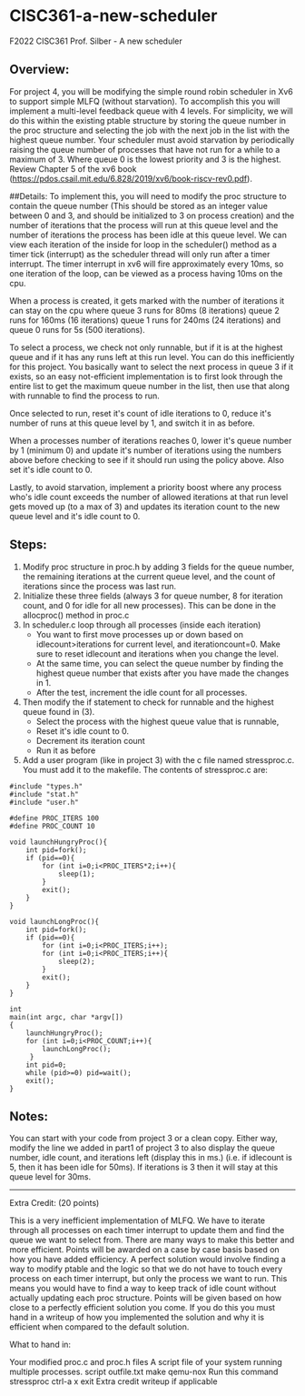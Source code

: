 # CISC361-a-new-scheduler
F2022 CISC361 Prof. Silber - A new scheduler

## Overview:  
For project 4, you will be modifying the simple round robin scheduler in Xv6 to support simple MLFQ (without starvation).  To accomplish this you will implement a multi-level feedback queue with 4 levels.  For simplicity, we will do this within the existing ptable structure by storing the queue number in the proc structure and selecting the job with the next job in the list with the highest queue number.   Your scheduler must avoid starvation by periodically raising the queue number of processes that have not run for a while to a maximum of 3. Where queue 0 is the lowest priority and 3 is the highest.  Review Chapter 5 of the xv6 book (https://pdos.csail.mit.edu/6.828/2019/xv6/book-riscv-rev0.pdf).

##Details:
To implement this, you will need to modify the proc structure to contain the queue number (This should be stored as an integer value between 0 and 3, and should be initialized to 3 on process creation) and the number of iterations that the process will run at this queue level and the number of iterations the process has been idle at this queue level.   We can view each iteration of the inside for loop in the scheduler() method as a timer tick (interrupt) as the scheduler thread will only run after a timer interrupt.  The timer interrupt in xv6 will fire approximately every 10ms, so one iteration of the loop, can be viewed as a process having 10ms on the cpu.

When a process is created, it gets marked with the number of iterations it can stay on the cpu where queue 3 runs for 80ms (8 iterations) queue 2 runs for 160ms (16 iterations) queue 1 runs for 240ms (24 iterations) and queue 0 runs for 5s (500 iterations).

To select a process, we check not only runnable, but if it is at the highest queue and if it has any runs left at this run level.  You can do this inefficiently for this project.  You basically want to select the next process in queue 3 if it exists, so an easy not-efficient implementation is to first look through the entire list to get the maximum queue number in the list, then use that along with runnable to find the process to run.   

Once selected to run, reset it's count of idle iterations to 0, reduce it's number of runs at this queue level by 1, and switch it in as before.

When a processes number of iterations reaches 0, lower it's queue number by 1 (minimum 0) and update it's number of iterations using the numbers above before checking to see if it should run using the policy above.  Also set it's idle count to 0.

Lastly, to avoid starvation, implement a priority boost where any process who's idle count exceeds the number of allowed iterations at that run level gets moved up (to a max of 3) and updates its iteration count to the new queue level and it's idle count to 0.

## Steps:

1. Modify proc structure in proc.h by adding 3 fields for the queue number, the remaining iterations at the current queue level, and the count of iterations since the process was last run.
2. Initialize these three fields (always 3 for queue number, 8 for iteration count, and 0 for idle for all new processes).  This can be done in the allocproc() method in proc.c 
3. In scheduler.c loop through all processes (inside each iteration)
    - You want to first move processes up or down based on idlecount>iterations for current level, and iterationcount=0.  Make sure to reset idlecount and iterations when you change the level.
    - At the same time, you can select the queue number by finding the highest queue number that exists after you have made the changes in 1.
    - After the test, increment the idle count for all processes.
4. Then modify the if statement to check for runnable and the highest queue found in (3).
    - Select the process with the highest queue value that is runnable,
    - Reset it's idle count to 0.
    - Decrement its iteration count
    - Run it as before
5. Add a user program (like in project 3) with the c file named stressproc.c.  You must add it to the makefile.  The contents of stressproc.c are:

```
#include "types.h"
#include "stat.h"
#include "user.h"

#define PROC_ITERS 100
#define PROC_COUNT 10

void launchHungryProc(){
    int pid=fork();
    if (pid==0){
        for (int i=0;i<PROC_ITERS*2;i++){
            sleep(1);
        }
        exit();
    }
}

void launchLongProc(){
    int pid=fork();
    if (pid==0){
        for (int i=0;i<PROC_ITERS;i++);
        for (int i=0;i<PROC_ITERS;i++){
            sleep(2);
        }
        exit();
    }
}

int
main(int argc, char *argv[])
{
    launchHungryProc();
    for (int i=0;i<PROC_COUNT;i++){
        launchLongProc();
     }
    int pid=0;
    while (pid>=0) pid=wait();
    exit();
}
```
## Notes:
You can start with your code from project 3 or a clean copy.  Either way, modify the line we added in part1 of project 3 to also display the queue number, idle count, and iterations left (display this in ms.) (i.e. if idlecount is 5, then it has been idle for 50ms).  If iterations is 3 then it will stay at this queue level for 30ms.

---------------------------- 
Extra Credit: (20 points)

This is a very inefficient implementation of MLFQ.  We have to iterate through all processes on each timer interrupt to update them and find the queue we want to select from.  There are many ways to make this better and more efficient.  Points will be awarded on a case by case basis based on how you have added efficiency.  A perfect solution would involve finding a way to modify ptable and the logic so that we do not have to touch every process on each timer interrupt, but only the process we want to run.  This means you would have to find a way to keep track of idle count without actually updating each proc structure.  Points will be given based on how close to a perfectly efficient solution you come.  If you do this you must hand in a writeup of how you implemented the solution and why it is efficient when compared to the default solution.

What to hand in:

Your modified proc.c and proc.h files
A script file of your system running multiple processes.
script outfile.txt
make qemu-nox
Run this command
stressproc
ctrl-a x
exit
Extra credit writeup if applicable
